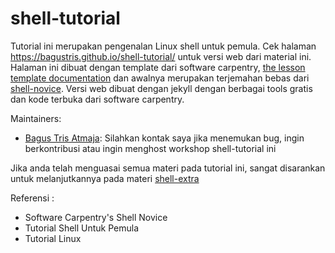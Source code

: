 shell-tutorial
============

Tutorial ini merupakan pengenalan Linux shell untuk pemula. Cek halaman <https://bagustris.github.io/shell-tutorial/> untuk versi web dari material ini. Halaman ini dibuat dengan template dari software carpentry, [the lesson template documentation][lesson-example] dan awalnya merupakan terjemahan bebas dari [shell-novice](https://swcarpentry.github.io/shell-novice/). Versi web dibuat dengan jekyll dengan berbagai tools gratis dan kode terbuka dari software carpentry.

Maintainers:

* [Bagus Tris Atmaja][bagustris]: Silahkan kontak saya jika menemukan bug, ingin berkontribusi atau ingin menghost workshop shell-tutorial ini

[bagustris]: https://bagustris.tk
[lesson-example]: https://swcarpentry.github.io/lesson-example/

Jika anda telah menguasai semua materi pada tutorial ini, sangat disarankan untuk melanjutkannya pada materi [shell-extra](https://swcarpentry.github.io/shell-extras/)

Referensi :
- Software Carpentry's Shell Novice
- Tutorial Shell Untuk Pemula
- Tutorial Linux

